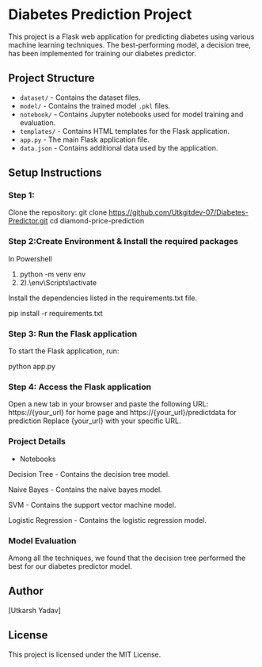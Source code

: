 # Diabetes Prediction Project

This project is a Flask web application for predicting diabetes using various machine learning techniques. The best-performing model, a decision tree, has been implemented for training our diabetes predictor.

## Project Structure

- `dataset/` - Contains the dataset files.
- `model/` - Contains the trained model `.pkl` files.
- `notebook/` - Contains Jupyter notebooks used for model training and evaluation.
- `templates/` - Contains HTML templates for the Flask application.
- `app.py` - The main Flask application file.
- `data.json` - Contains additional data used by the application.

## Setup Instructions

### Step 1:
Clone the repository: git clone https://github.com/Utkgitdev-07/Diabetes-Predictor.git cd diamond-price-prediction

### Step 2:Create Environment & Install the required packages 
In Powershell

1) python -m venv env
2) 2).\env\Scripts\activate

Install the dependencies listed in the requirements.txt file.

pip install -r requirements.txt


### Step 3: Run the Flask application
To start the Flask application, run:

python app.py


### Step 4: Access the Flask application
Open a new tab in your browser and paste the following URL:
https://{your_url} for home page and https://{your_url}/predictdata for prediction
Replace {your_url} with your specific URL.


### Project Details

* Notebooks

Decision Tree - Contains the decision tree model.

Naive Bayes - Contains the naive bayes model.

SVM - Contains the support vector machine model.

Logistic Regression - Contains the logistic regression model.


### Model Evaluation
Among all the techniques, we found that the decision tree performed the best for our diabetes predictor model.

## Author
[Utkarsh Yadav]

## License
This project is licensed under the MIT License.





